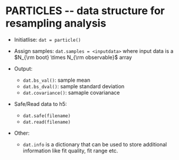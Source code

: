 # PARTICLES -- data structure for resampling analysis

- Initiatlise: `dat = particle()`

- Assign samples: `dat.samples = <inputdata>`
  where input data is a $N_{\rm boot} \times N_{\rm observable}$ array

- Output: 
  - `dat.bs_val()`: sample mean
  - `dat.bs_dval()`: sample standard deviation
  - `dat.covariance()`: samaple covarianace

- Safe/Read data to h5:
    - `dat.safe(filename)`
    - `dat.read(filename)`

- Other:
    - `dat.info` is a dictionary that can be used to store additional information like fit quality, fit range etc. 
     
